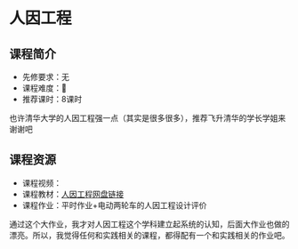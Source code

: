 # 人因工程
## 课程简介
- 先修要求：无
- 课程难度：🌟
- 推荐课时：8课时

也许清华大学的人因工程强一点（其实是很多很多），推荐飞升清华的学长学姐来谢谢吧

## 课程资源
- 课程视频：
- 课程教材：[人因工程网盘链接](https://pan.baidu.com/s/1TQJXhMQP2jk6-p5qQIBojQ?pwd=1234)
- 课程作业：平时作业+电动两轮车的人因工程设计评价

通过这个大作业，我才对人因工程这个学科建立起系统的认知，后面大作业也做的漂亮。所以，我觉得任何和实践相关的课程，都得配有一个和实践相关的作业吧。
